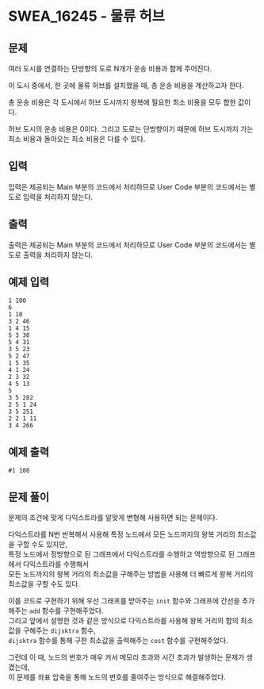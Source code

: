 # SWEA_16245 - 물류 허브

## 문제

여러 도시를 연결하는 단방향의 도로 N개가 운송 비용과 함께 주어진다.

이 도시 중에서, 한 곳에 물류 허브를 설치했을 때, 총 운송 비용을 계산하고자 한다.

총 운송 비용은 각 도시에서 허브 도시까지 왕복에 필요한 최소 비용을 모두 합한 값이다.

허브 도시의 운송 비용은 0이다. 그리고 도로는 단방향이기 때문에 허브 도시까지 가는 최소 비용과 돌아오는 최소 비용은 다를 수 있다.

## 입력

입력은 제공되는 Main 부분의 코드에서 처리하므로 User Code 부분의 코드에서는 별도로 입력을 처리하지 않는다.

## 출력

출력은 제공되는 Main 부분의 코드에서 처리하므로 User Code 부분의 코드에서는 별도로 출력을 처리하지 않는다.

## 예제 입력

```
1 100
6
1 10
3 2 46
1 4 15
5 3 30
5 4 31
3 5 23
5 2 47
1 5 35
4 1 24
2 3 32
4 5 13
5
3 5 282
2 5 1 24
3 5 251
2 2 1 11
3 4 266
```

## 예제 출력

```
#1 100
```

## 문제 풀이

문제의 조건에 맞게 다익스트라를 알맞게 변형해 사용하면 되는 문제이다.

다익스트라를 N번 반복해서 사용해 특정 노드에서 모든 노드까지의 왕복 거리의 최소값을 구할 수도 있지만,  
특정 노드에서 정방향으로 된 그래프에서 다익스트라를 수행하고 역방향으로 된 그래프에서 다익스트라를 수행해서  
모든 노드까지의 왕복 거리의 최소값을 구해주는 방법을 사용해 더 빠르게 왕복 거리의 최소값을 구할 수도 있다.

이를 코드로 구현하기 위해 우선 그래프를 받아주는 `init` 함수와 그래프에 간선을 추가해주는 `add` 함수를 구현해주었다.  
그리고 앞에서 설명한 것과 같은 방식으로 다익스트라를 사용해 왕복 거리의 합의 최소값을 구해주는 `dijsktra` 함수,  
`dijsktra` 함수를 통해 구한 최소값을 출력해주는 `cost` 함수를 구현해주었다.

그런데 이 때, 노드의 번호가 매우 커서 메모리 초과와 시간 초과가 발생하는 문제가 생겼는데,  
이 문제를 좌표 압축을 통해 노드의 번호를 줄여주는 방식으로 해결해주었다.
